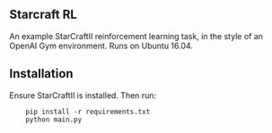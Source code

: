 ## Starcraft RL

An example StarCraftII reinforcement learning task, in the style of an OpenAI Gym environment.
Runs on Ubuntu 16.04.

## Installation

Ensure StarCraftII is installed. Then run:

````
    pip install -r requirements.txt
    python main.py
````

